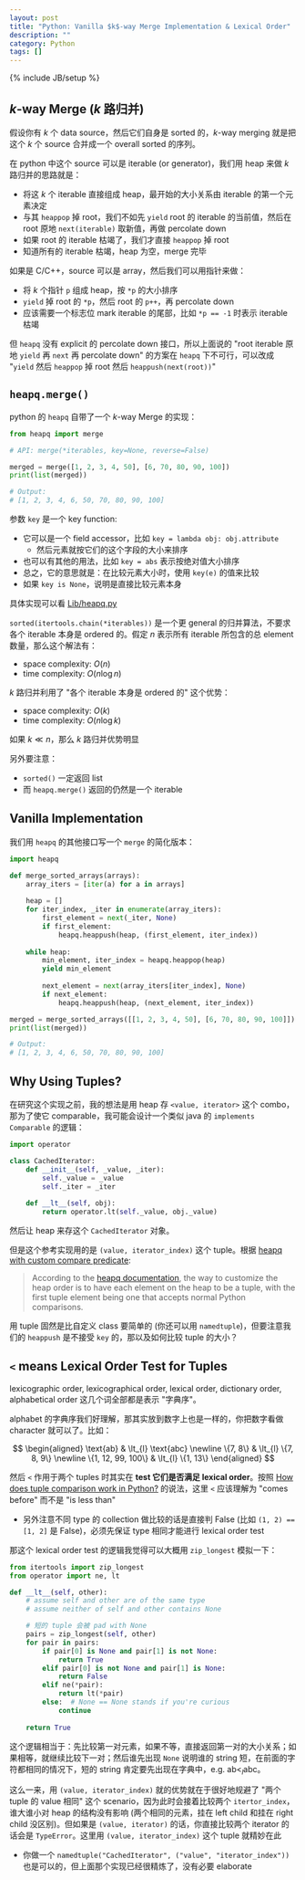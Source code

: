 ```yaml
---
layout: post
title: "Python: Vanilla $k$-way Merge Implementation & Lexical Order"
description: ""
category: Python
tags: []
---
```

{% include JB/setup %}

## $k$-way Merge ($k$ 路归并)

假设你有 $k$ 个 data source，然后它们自身是 sorted 的，$k$-way merging 就是把这个 $k$ 个 source 合并成一个 overall sorted 的序列。

在 python 中这个 source 可以是 iterable (or generator)，我们用 heap 来做 $k$ 路归并的思路就是：

- 将这 $k$ 个 iterable 直接组成 heap，最开始的大小关系由 iterable 的第一个元素决定
- 与其 `heappop` 掉 root，我们不如先 `yield` root 的 iterable 的当前值，然后在 root 原地 `next(iterable)` 取新值，再做 percolate down
- 如果 root 的 iterable 枯竭了，我们才直接 `heappop` 掉 root
- 知道所有的 iterable 枯竭，heap 为空，merge 完毕

如果是 C/C++，source 可以是 array，然后我们可以用指针来做：

- 将 $k$ 个指针 `p` 组成 heap，按 `*p` 的大小排序
- `yield` 掉 root 的 `*p`，然后 root 的 `p++`，再 percolate down
- 应该需要一个标志位 mark iterable 的尾部，比如 `*p == -1` 时表示 iterable 枯竭

但 `heapq` 没有 explicit 的 percolate down 接口，所以上面说的 "root iterable 原地 `yield` 再 `next` 再 percolate down" 的方案在 `heapq` 下不可行，可以改成 "`yield` 然后 `heappop` 掉 root 然后 `heappush(next(root))`"

## `heapq.merge()`

python 的 `heapq` 自带了一个 $k$-way Merge 的实现：

```python
from heapq import merge

# API: merge(*iterables, key=None, reverse=False)

merged = merge([1, 2, 3, 4, 50], [6, 70, 80, 90, 100])
print(list(merged))

# Output:
# [1, 2, 3, 4, 6, 50, 70, 80, 90, 100]
```

参数 `key` 是一个 key function:

- 它可以是一个 field accessor，比如 `key = lambda obj: obj.attribute`
    - 然后元素就按它们的这个字段的大小来排序
- 也可以有其他的用法，比如 `key = abs` 表示按绝对值大小排序
- 总之，它的意思就是：在比较元素大小时，使用 `key(e)` 的值来比较
- 如果 `key is None`，说明是直接比较元素本身

具体实现可以看 [Lib/heapq.py](https://hg.python.org/cpython/file/default/Lib/heapq.py#l314)

`sorted(itertools.chain(*iterables))` 是一个更 general 的归并算法，不要求各个 iterable 本身是 ordered 的。假定 $n$ 表示所有 iterable 所包含的总 element 数量，那么这个解法有：

- space complexity: $O(n)$
- time complexity: $O(n \log n)$

$k$ 路归并利用了 "各个 iterable 本身是 ordered 的" 这个优势：

- space complexity: $O(k)$
- time complexity: $O(n \log k)$

如果 $k \ll n$，那么 $k$ 路归并优势明显

另外要注意：

- `sorted()` 一定返回 list
- 而 `heapq.merge()` 返回的仍然是一个 iterable

## Vanilla Implementation

我们用 `heapq` 的其他接口写一个 `merge` 的简化版本：

```python
import heapq

def merge_sorted_arrays(arrays):
    array_iters = [iter(a) for a in arrays]
    
    heap = []
    for iter_index, _iter in enumerate(array_iters):
        first_element = next(_iter, None)
        if first_element:
            heapq.heappush(heap, (first_element, iter_index))
            
    while heap:
        min_element, iter_index = heapq.heappop(heap)
        yield min_element
        
        next_element = next(array_iters[iter_index], None)
        if next_element:
            heapq.heappush(heap, (next_element, iter_index))

merged = merge_sorted_arrays([[1, 2, 3, 4, 50], [6, 70, 80, 90, 100]])
print(list(merged))

# Output:
# [1, 2, 3, 4, 6, 50, 70, 80, 90, 100]
```

## Why Using Tuples?

在研究这个实现之前，我的想法是用 heap 存 `<value, iterator>` 这个 combo，那为了使它 comparable，我可能会设计一个类似 java 的 `implements Comparable` 的逻辑：

```python
import operator

class CachedIterator:
    def __init__(self, _value, _iter): 
        self._value = _value
        self._iter = _iter
        
    def __lt__(self, obj): 
        return operator.lt(self._value, obj._value)
```

然后让 heap 来存这个 `CachedIterator` 对象。

但是这个参考实现用的是 `(value, iterator_index)` 这个 tuple。根据 [heapq with custom compare predicate](https://stackoverflow.com/a/8875823):

> According to the [heapq documentation](https://docs.python.org/3/library/heapq.html), the way to customize the heap order is to have each element on the heap to be a tuple, with the first tuple element being one that accepts normal Python comparisons.

用 tuple 固然是比自定义 class 要简单的 (你还可以用 `namedtuple`)，但要注意我们的 `heappush` 是不接受 `key` 的，那以及如何比较 tuple 的大小？

## `<` means Lexical Order Test for Tuples

lexicographic order, lexicographical order, lexical order, dictionary order, alphabetical order 这几个词全部都是表示 "字典序"。

alphabet 的字典序我们好理解，那其实放到数字上也是一样的，你把数字看做 character 就可以了。比如：

$$
\begin{aligned}
\text{ab}          & \lt_{l} \text{abc} \newline
\{7, 8\}           & \lt_{l} \{7, 8, 9\} \newline
\{1, 12, 99, 100\} & \lt_{l} \{1, 13\}
\end{aligned}
$$

然后 `<` 作用于两个 tuples 时其实在 **test 它们是否满足 lexical order**。按照 [How does tuple comparison work in Python?](https://stackoverflow.com/a/5292332) 的说法，这里 `<` 应该理解为 "comes before" 而不是 "is less than"

- 另外注意不同 type 的 collection 做比较的话是直接判 False (比如 `(1, 2) == [1, 2]` 是 False)，必须先保证 type 相同才能进行 lexical order test

那这个 lexical order test 的逻辑我觉得可以大概用 `zip_longest` 模拟一下：

```python
from itertools import zip_longest
from operator import ne, lt

def __lt__(self, other):
    # assume self and other are of the same type
    # assume neither of self and other contains None

    # 短的 tuple 会被 pad with None
    pairs = zip_longest(self, other)
    for pair in pairs:
        if pair[0] is None and pair[1] is not None:
            return True
        elif pair[0] is not None and pair[1] is None:
            return False
        elif ne(*pair):
            return lt(*pair)
        else:  # None == None stands if you're curious
            continue
    
    return True
```

这个逻辑相当于：先比较第一对元素，如果不等，直接返回第一对的大小关系；如果相等，就继续比较下一对；然后谁先出现 `None` 说明谁的 string 短，在前面的字符都相同的情况下，短的 string 肯定要先出现在字典中，e.g. $\text{ab} \lt_{l} \text{abc}$。

这么一来，用 `(value, iterator_index)` 就的优势就在于很好地规避了 "两个 tuple 的 value 相同" 这个 scenario，因为此时会接着比较两个 `itertor_index`，谁大谁小对 heap 的结构没有影响 (两个相同的元素，挂在 left child 和挂在 right child 没区别)。但如果是 `(value, iterator)` 的话，你直接比较两个 iterator 的话会是 `TypeError`。这里用 `(value, iterator_index)` 这个 tuple 就精妙在此

- 你做一个 `namedtuple("CachedIterator", ("value", "iterator_index"))` 也是可以的，但上面那个实现已经很精炼了，没有必要 elaborate